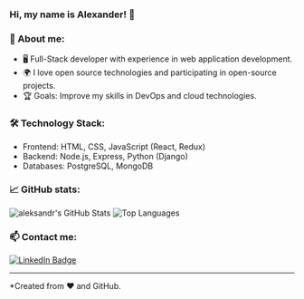 ### Hi, my name is Alexander! 👋

### 🚀 About me:
- 🖥️ Full-Stack developer with experience in web application development.
- 🌍 I love open source technologies and participating in open-source projects.
- 🏆 Goals: Improve my skills in DevOps and cloud technologies.

### 🛠️ Technology Stack:
- Frontend: HTML, CSS, JavaScript (React, Redux)
- Backend: Node.js, Express, Python (Django)
- Databases: PostgreSQL, MongoDB

### 📈 GitHub stats:
![aleksandr's GitHub Stats](https://github-readme-stats.vercel.app/api?username=meloch287&show_icons=true&theme=radical)
![Top Languages](https://github-readme-stats.vercel.app/api/top-langs/?username=meloch287&layout=compact&theme=radical)

### 📫 Contact me:


  <a href="https://t.me/jokessssv">
    <img src="https://img.shields.io/badge/Telegram%20-%20blue?logo=Telegram&logoColor=white&color=blue" alt="LinkedIn Badge"/>
  </a>

---

*Created from ❤️ and GitHub.
